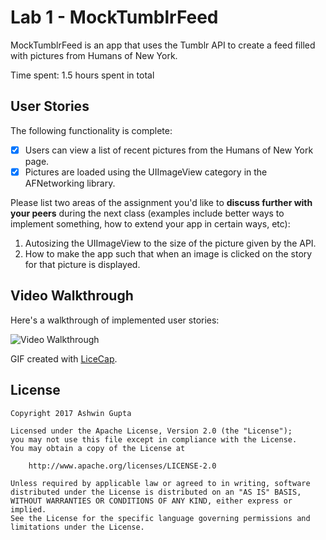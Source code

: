 # Lab 1 - MockTumblrFeed

MockTumblrFeed is an app that uses the Tumblr API to create a feed filled with pictures from Humans of New York.

Time spent: 1.5 hours spent in total

## User Stories

The following functionality is complete:

- [x] Users can view a list of recent pictures from the Humans of New York page.
- [x] Pictures are loaded using the UIImageView category in the AFNetworking library.

Please list two areas of the assignment you'd like to **discuss further with your peers** during the next class (examples include better ways to implement something, how to extend your app in certain ways, etc):

1. Autosizing the UIImageView to the size of the picture given by the API.
2. How to make the app such that when an image is clicked on the story for that picture is displayed.

## Video Walkthrough 

Here's a walkthrough of implemented user stories:

<img src='http://i.imgur.com/UfXpBIr.gif' title='Video Walkthrough' width='' alt='Video Walkthrough' />

GIF created with [LiceCap](http://www.cockos.com/licecap/).

## License

    Copyright 2017 Ashwin Gupta

    Licensed under the Apache License, Version 2.0 (the "License");
    you may not use this file except in compliance with the License.
    You may obtain a copy of the License at

        http://www.apache.org/licenses/LICENSE-2.0

    Unless required by applicable law or agreed to in writing, software
    distributed under the License is distributed on an "AS IS" BASIS,
    WITHOUT WARRANTIES OR CONDITIONS OF ANY KIND, either express or implied.
    See the License for the specific language governing permissions and
    limitations under the License.
